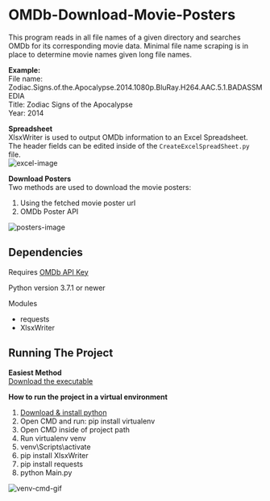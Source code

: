 # OMDb-Download-Movie-Posters
This program reads in all file names of a given directory and searches OMDb for its corresponding movie data. Minimal file name scraping is in place to determine movie names given long file names.

<b>Example:</b><br>
File name: Zodiac.Signs.of.the.Apocalypse.2014.1080p.BluRay.H264.AAC.5.1.BADASSMEDIA<br>
Title: Zodiac Signs of the Apocalypse<br>
Year: 2014
<br>

<b>Spreadsheet</b><br>
XlsxWriter is used to output OMDb information to an Excel Spreadsheet. The header fields can be edited inside of the `CreateExcelSpreadSheet.py` file.<br>
![excel-image](https://github.com/chilledwilba/OMDb-Download-Movie-Posters/blob/master/images/excel-image.PNG)

<b>Download Posters</b><br>
Two methods are used to download the movie posters:
1. Using the fetched movie poster url
2. OMDb Poster API

![posters-image](https://github.com/chilledwilba/OMDb-Download-Movie-Posters/blob/master/images/Posters-image'.PNG)

## Dependencies

Requires [OMDb API Key](http://www.omdbapi.com/apikey.aspx)

Python version 3.7.1 or newer

Modules
* requests
* XlsxWriter

## Running The Project

<b>Easiest Method</b><br>
[Download the executable](https://github.com/chilledwilba/OMDb-Download-Movie-Posters/releases/download/v1.0/OMDb-Poster-Excel-v1.0.exe)


<b>How to run the project in a virtual environment</b><br>

1. [Download & install python ](https://www.python.org/)
2. Open CMD and run: pip install virtualenv
3. Open CMD inside of project path
4. Run virtualenv venv
5. venv\Scripts\activate
6. pip install XlsxWriter
7. pip install requests
8. python Main.py

![venv-cmd-gif](https://github.com/chilledwilba/OMDb-Download-Movie-Posters/blob/master/images/run-venv-cmd-gif.gif)
